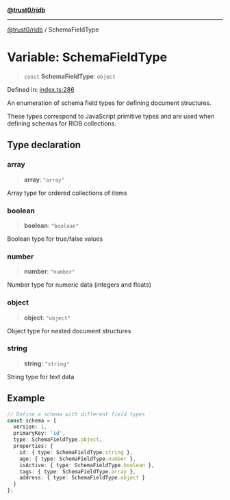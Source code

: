 [**@trust0/ridb**](../README.md)

***

[@trust0/ridb](../README.md) / SchemaFieldType

# Variable: SchemaFieldType

> `const` **SchemaFieldType**: `object`

Defined in: [index.ts:286](https://github.com/trust0-project/RIDB/blob/c6b66934724268652b2a7a7223d024e63cb2d559/packages/ridb/src/index.ts#L286)

An enumeration of schema field types for defining document structures.

These types correspond to JavaScript primitive types and are used when
defining schemas for RIDB collections.

## Type declaration

### array

> **array**: `"array"`

Array type for ordered collections of items

### boolean

> **boolean**: `"boolean"`

Boolean type for true/false values

### number

> **number**: `"number"`

Number type for numeric data (integers and floats)

### object

> **object**: `"object"`

Object type for nested document structures

### string

> **string**: `"string"`

String type for text data

## Example

```typescript
// Define a schema with different field types
const schema = {
  version: 1,
  primaryKey: 'id',
  type: SchemaFieldType.object,
  properties: {
    id: { type: SchemaFieldType.string },
    age: { type: SchemaFieldType.number },
    isActive: { type: SchemaFieldType.boolean },
    tags: { type: SchemaFieldType.array },
    address: { type: SchemaFieldType.object }
  }
};
```
